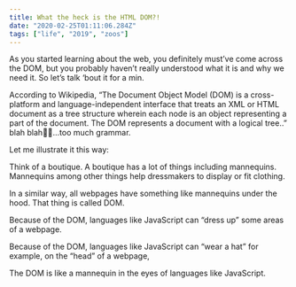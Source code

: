 ```yaml
---
title: What the heck is the HTML DOM?!
date: "2020-02-25T01:11:06.284Z"
tags: ["life", "2019", "zoos"]
---
```


As you started learning about the web, you definitely must’ve come across the DOM, but you probably haven’t really understood what it is and why we need it. So let’s talk ‘bout it for a min.

According to Wikipedia, “The Document Object Model (DOM) is a cross-platform and language-independent interface that treats an XML or HTML document as a tree structure wherein each node is an object representing a part of the document. The DOM represents a document with a logical tree..” blah blah🤦‍♂...too much grammar. 

Let me illustrate it this way:

Think of a boutique. A boutique has a lot of things including mannequins. Mannequins among other things help dressmakers to display or fit clothing.

In a similar way, all webpages have something like mannequins under the hood. That thing is called DOM.

Because of the DOM, languages like JavaScript can “dress up” some areas of a webpage.

Because of the DOM, languages like JavaScript can “wear a hat” for example, on the “head” of a webpage,

The DOM is like a mannequin in the eyes of languages like JavaScript.